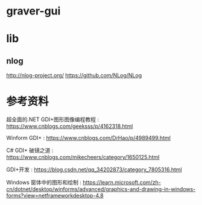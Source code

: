 # graver-gui

# lib
## nlog 
http://nlog-project.org/
https://github.com/NLog/NLog

# 参考资料

超全面的.NET GDI+图形图像编程教程 : https://www.cnblogs.com/geeksss/p/4162318.html

Winform GDI+ : https://www.cnblogs.com/DrHao/p/4989499.html

C# GDI+ 破镜之道 : https://www.cnblogs.com/mikecheers/category/1650125.html

GDI+开发 : https://blog.csdn.net/qq_34202873/category_7805316.html

Windows 窗体中的图形和绘制 : https://learn.microsoft.com/zh-cn/dotnet/desktop/winforms/advanced/graphics-and-drawing-in-windows-forms?view=netframeworkdesktop-4.8
